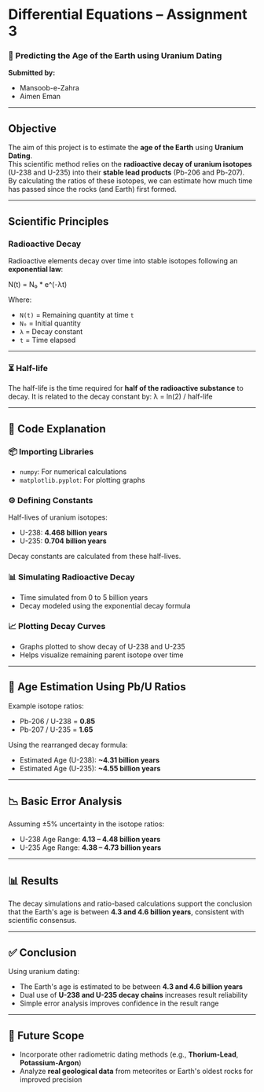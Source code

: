 #  Differential Equations – Assignment 3  
### 🧪 Predicting the Age of the Earth using Uranium Dating

**Submitted by:**  
- Mansoob-e-Zahra  
- Aimen Eman

---

##  Objective

The aim of this project is to estimate the **age of the Earth** using **Uranium Dating**.  
This scientific method relies on the **radioactive decay of uranium isotopes** (U-238 and U-235) into their **stable lead products** (Pb-206 and Pb-207).  
By calculating the ratios of these isotopes, we can estimate how much time has passed since the rocks (and Earth) first formed.

---

##  Scientific Principles

### Radioactive Decay

Radioactive elements decay over time into stable isotopes following an **exponential law**:

N(t) = N₀ * e^(-λt)


Where:
- `N(t)` = Remaining quantity at time `t`  
- `N₀` = Initial quantity  
- `λ` = Decay constant  
- `t` = Time elapsed

---

### ⏳ Half-life

The half-life is the time required for **half of the radioactive substance** to decay. It is related to the decay constant by:
λ = ln(2) / half-life

---

## 🧾 Code Explanation

### 📦 Importing Libraries
- `numpy`: For numerical calculations  
- `matplotlib.pyplot`: For plotting graphs

### ⚙️ Defining Constants
Half-lives of uranium isotopes:
- U-238: **4.468 billion years**
- U-235: **0.704 billion years**

Decay constants are calculated from these half-lives.

### 📊 Simulating Radioactive Decay
- Time simulated from 0 to 5 billion years
- Decay modeled using the exponential decay formula

### 📈 Plotting Decay Curves
- Graphs plotted to show decay of U-238 and U-235  
- Helps visualize remaining parent isotope over time

---

## 🧮 Age Estimation Using Pb/U Ratios

Example isotope ratios:
- Pb-206 / U-238 = **0.85**
- Pb-207 / U-235 = **1.65**

Using the rearranged decay formula:

- Estimated Age (U-238): **~4.31 billion years**  
- Estimated Age (U-235): **~4.55 billion years**

---

## 📉 Basic Error Analysis

Assuming ±5% uncertainty in the isotope ratios:

- U-238 Age Range: **4.13 – 4.48 billion years**  
- U-235 Age Range: **4.38 – 4.73 billion years**

---

## 📊 Results

The decay simulations and ratio-based calculations support the conclusion that the Earth's age is between **4.3 and 4.6 billion years**, consistent with scientific consensus.

---

## ✅ Conclusion

Using uranium dating:
- The Earth's age is estimated to be between **4.3 and 4.6 billion years**
- Dual use of **U-238 and U-235 decay chains** increases result reliability
- Simple error analysis improves confidence in the result range

---

## 🔭 Future Scope

- Incorporate other radiometric dating methods (e.g., **Thorium-Lead**, **Potassium-Argon**)  
- Analyze **real geological data** from meteorites or Earth's oldest rocks for improved precision  

